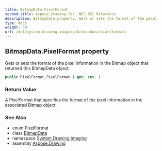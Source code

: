 ```yaml
---
title: BitmapData.PixelFormat
second_title: Aspose.Drawing for .NET API Reference
description: BitmapData property. Gets or sets the format of the pixel information in the Bitmap object that returned this BitmapData object
type: docs
weight: 30
url: /net/system.drawing.imaging/bitmapdata/pixelformat/
---
```

## BitmapData.PixelFormat property

Gets or sets the format of the pixel information in the Bitmap object that returned this BitmapData object.

```csharp
public PixelFormat PixelFormat { get; set; }
```

### Return Value

A PixelFormat that specifies the format of the pixel information in the associated Bitmap object.

### See Also

* enum [PixelFormat](../../pixelformat/)
* class [BitmapData](../)
* namespace [System.Drawing.Imaging](../../bitmapdata/)
* assembly [Aspose.Drawing](../../../)


